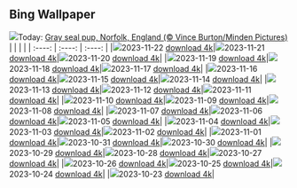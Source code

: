 ## Bing Wallpaper
![](./wallpaper/2023-11-22.jpg)Today: [Gray seal pup, Norfolk, England (© Vince Burton/Minden Pictures)](./wallpaper/2023-11-22.jpg)
|      |      |      |
| :----: | :----: | :----: |
|![](./wallpaper/2023-11-22_sm.jpg)2023-11-22 [download 4k](./wallpaper/2023-11-22.jpg)|![](./wallpaper/2023-11-21_sm.jpg)2023-11-21 [download 4k](./wallpaper/2023-11-21.jpg)|![](./wallpaper/2023-11-20_sm.jpg)2023-11-20 [download 4k](./wallpaper/2023-11-20.jpg)|
|![](./wallpaper/2023-11-19_sm.jpg)2023-11-19 [download 4k](./wallpaper/2023-11-19.jpg)|![](./wallpaper/2023-11-18_sm.jpg)2023-11-18 [download 4k](./wallpaper/2023-11-18.jpg)|![](./wallpaper/2023-11-17_sm.jpg)2023-11-17 [download 4k](./wallpaper/2023-11-17.jpg)|
|![](./wallpaper/2023-11-16_sm.jpg)2023-11-16 [download 4k](./wallpaper/2023-11-16.jpg)|![](./wallpaper/2023-11-15_sm.jpg)2023-11-15 [download 4k](./wallpaper/2023-11-15.jpg)|![](./wallpaper/2023-11-14_sm.jpg)2023-11-14 [download 4k](./wallpaper/2023-11-14.jpg)|
|![](./wallpaper/2023-11-13_sm.jpg)2023-11-13 [download 4k](./wallpaper/2023-11-13.jpg)|![](./wallpaper/2023-11-12_sm.jpg)2023-11-12 [download 4k](./wallpaper/2023-11-12.jpg)|![](./wallpaper/2023-11-11_sm.jpg)2023-11-11 [download 4k](./wallpaper/2023-11-11.jpg)|
|![](./wallpaper/2023-11-10_sm.jpg)2023-11-10 [download 4k](./wallpaper/2023-11-10.jpg)|![](./wallpaper/2023-11-09_sm.jpg)2023-11-09 [download 4k](./wallpaper/2023-11-09.jpg)|![](./wallpaper/2023-11-08_sm.jpg)2023-11-08 [download 4k](./wallpaper/2023-11-08.jpg)|
|![](./wallpaper/2023-11-07_sm.jpg)2023-11-07 [download 4k](./wallpaper/2023-11-07.jpg)|![](./wallpaper/2023-11-06_sm.jpg)2023-11-06 [download 4k](./wallpaper/2023-11-06.jpg)|![](./wallpaper/2023-11-05_sm.jpg)2023-11-05 [download 4k](./wallpaper/2023-11-05.jpg)|
|![](./wallpaper/2023-11-04_sm.jpg)2023-11-04 [download 4k](./wallpaper/2023-11-04.jpg)|![](./wallpaper/2023-11-03_sm.jpg)2023-11-03 [download 4k](./wallpaper/2023-11-03.jpg)|![](./wallpaper/2023-11-02_sm.jpg)2023-11-02 [download 4k](./wallpaper/2023-11-02.jpg)|
|![](./wallpaper/2023-11-01_sm.jpg)2023-11-01 [download 4k](./wallpaper/2023-11-01.jpg)|![](./wallpaper/2023-10-31_sm.jpg)2023-10-31 [download 4k](./wallpaper/2023-10-31.jpg)|![](./wallpaper/2023-10-30_sm.jpg)2023-10-30 [download 4k](./wallpaper/2023-10-30.jpg)|
|![](./wallpaper/2023-10-29_sm.jpg)2023-10-29 [download 4k](./wallpaper/2023-10-29.jpg)|![](./wallpaper/2023-10-28_sm.jpg)2023-10-28 [download 4k](./wallpaper/2023-10-28.jpg)|![](./wallpaper/2023-10-27_sm.jpg)2023-10-27 [download 4k](./wallpaper/2023-10-27.jpg)|
|![](./wallpaper/2023-10-26_sm.jpg)2023-10-26 [download 4k](./wallpaper/2023-10-26.jpg)|![](./wallpaper/2023-10-25_sm.jpg)2023-10-25 [download 4k](./wallpaper/2023-10-25.jpg)|![](./wallpaper/2023-10-24_sm.jpg)2023-10-24 [download 4k](./wallpaper/2023-10-24.jpg)|
|![](./wallpaper/2023-10-23_sm.jpg)2023-10-23 [download 4k](./wallpaper/2023-10-23.jpg)|